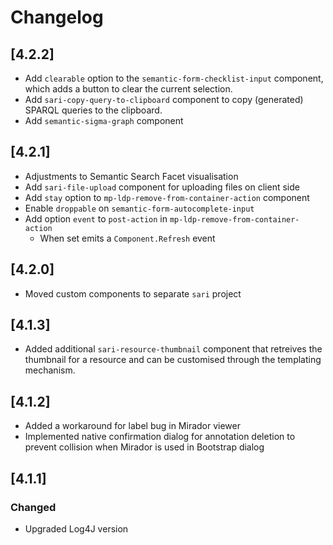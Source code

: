 # Changelog

## [4.2.2]

- Add `clearable` option to the `semantic-form-checklist-input` component, which adds a button to clear the current selection.
- Add `sari-copy-query-to-clipboard` component to copy (generated) SPARQL queries to the clipboard.
- Add `semantic-sigma-graph` component

## [4.2.1]

- Adjustments to Semantic Search Facet visualisation
- Add `sari-file-upload` component for uploading files on client side
- Add `stay` option to `mp-ldp-remove-from-container-action` component
- Enable `droppable` on `semantic-form-autocomplete-input`
- Add option `event` to `post-action` in `mp-ldp-remove-from-container-action`
    - When set emits a `Component.Refresh` event
## [4.2.0]

- Moved custom components to separate `sari` project
## [4.1.3]

- Added additional `sari-resource-thumbnail` component that retreives the thumbnail for a resource and can be customised through the templating mechanism.
## [4.1.2]

- Added a workaround for label bug in Mirador viewer
- Implemented native confirmation dialog for annotation deletion to prevent collision when Mirador is used in Bootstrap dialog

## [4.1.1]

### Changed

- Upgraded Log4J version